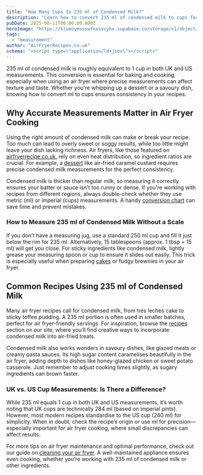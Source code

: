 ```yaml
---
title: "How Many Cups Is 235 ml of Condensed Milk?"
description: "Learn how to convert 235 ml of condensed milk to cups for perfect baking results every time. Get precise measurements now!"
pubDate: 2025-08-11T00:00:00.000Z
heroImage: "https://klueoymssxwfnxsvcyhv.supabase.co/storage/v1/object/public/md/how-many-cups-is-235-ml-of-condensed-milk-0e87541f.webp"
tags:
  - "measurement"
author: "AirFryerRecipes.co.uk"
schema: "<script type=\"application/ld+json\"></script>"
---
```


<p>235 ml of condensed milk is roughly equivalent to 1 cup in both UK and US measurements. This conversion is essential for baking and cooking, especially when using an air fryer where precise measurements can affect texture and taste. Whether you're whipping up a dessert or a savoury dish, knowing how to convert ml to cups ensures consistency in your recipes.</p>  

<h2>Why Accurate Measurements Matter in Air Fryer Cooking</h2>  
<p>Using the right amount of condensed milk can make or break your recipe. Too much can lead to overly sweet or soggy results, while too little might leave your dish lacking richness. Air fryers, like those featured on <a href=https://www.airfryerrecipe.co.uk>airfryerrecipe.co.uk</a>, rely on even heat distribution, so ingredient ratios are crucial. For example, a <a href=https://www.airfryerrecipe.co.uk/recipe-category/dessert>dessert</a> like air-fried caramel custard requires precise condensed milk measurements for the perfect consistency.</p>  

<p>Condensed milk is thicker than regular milk, so measuring it correctly ensures your batter or sauce isn’t too runny or dense. If you're working with recipes from different regions, always double-check whether they use metric (ml) or imperial (cups) measurements. A handy <a href=https://www.airfryerrecipe.co.uk/air-fryer-conversion-chart>conversion chart</a> can save time and prevent mistakes.</p>  

<h3>How to Measure 235 ml of Condensed Milk Without a Scale</h3>  
<p>If you don’t have a measuring jug, use a standard 250 ml cup and fill it just below the rim for 235 ml. Alternatively, 15 tablespoons (approx. 1 tbsp = 15 ml) will get you close. For sticky ingredients like condensed milk, lightly grease your measuring spoon or cup to ensure it slides out easily. This trick is especially useful when preparing <a href=https://www.airfryerrecipe.co.uk/recipe-category/cakes>cakes</a> or fudgy brownies in your air fryer.</p>  

<h2>Common Recipes Using 235 ml of Condensed Milk</h2>  
<p>Many air fryer recipes call for condensed milk, from tres leches cake to sticky toffee pudding. A 235 ml portion is often used in smaller batches, perfect for air fryer-friendly servings. For inspiration, browse the <a href=https://www.airfryerrecipe.co.uk/recipes>recipes</a> section on our site, where you’ll find creative ways to incorporate condensed milk into air-fried treats.</p>  

<p>Condensed milk also works wonders in savoury dishes, like glazed meats or creamy pasta sauces. Its high sugar content caramelises beautifully in the air fryer, adding depth to dishes like honey-glazed chicken or sweet potato casserole. Just remember to adjust cooking times slightly, as sugary ingredients can brown faster.</p>  

<h3>UK vs. US Cup Measurements: Is There a Difference?</h3>  
<p>While 235 ml equals 1 cup in both UK and US measurements, it’s worth noting that UK cups are technically 284 ml (based on imperial pints). However, most modern recipes standardise to the US cup (240 ml) for simplicity. When in doubt, check the recipe’s origin or use ml for precision—especially important for air fryer cooking, where small discrepancies can affect results.</p>  

<p>For more tips on air fryer maintenance and optimal performance, check out our guide on <a href=https://www.airfryerrecipe.co.uk/air-fryer-cleaner>cleaning your air fryer</a>. A well-maintained appliance ensures even cooking, whether you’re working with 235 ml of condensed milk or other ingredients.</p>